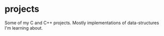 # projects
Some of my C and C++ projects. Mostly implementations of data-structures I'm learning about.